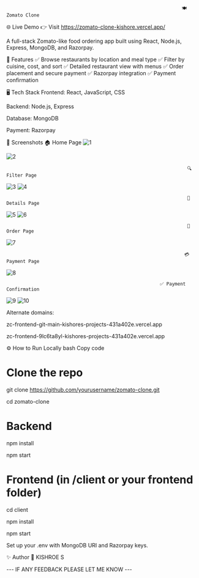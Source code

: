                                                                     🍽️ Zomato Clone
🌐 Live Demo
            👉 Visit https://zomato-clone-kishore.vercel.app/

A full-stack Zomato-like food ordering app built using React, Node.js, Express, MongoDB, and Razorpay.

🚀 Features
✅ Browse restaurants by location and meal type
✅ Filter by cuisine, cost, and sort
✅ Detailed restaurant view with menus
✅ Order placement and secure payment
✅ Razorpay integration
✅ Payment confirmation

🖥️ Tech Stack
Frontend: React, JavaScript, CSS

Backend: Node.js, Express

Database: MongoDB

Payment: Razorpay

📸 Screenshots
                                                                        🏠 Home Page 
![1](https://github.com/user-attachments/assets/4411b42f-e8e2-4e07-b5c0-5ef5da4b6770)

![2](https://github.com/user-attachments/assets/61c1ee51-1fc8-49e1-9e3f-197c9ce03b7c)

                                                                      🔍 Filter Page
![3](https://github.com/user-attachments/assets/7156ebff-6803-498c-89f7-81aed80b8c54)
![4](https://github.com/user-attachments/assets/e7b16c4e-ecc5-4557-8bd1-3a9ca353f2e3)

                                                                      🍴 Details Page
![5](https://github.com/user-attachments/assets/ec2bbe35-8c3c-490c-81f9-a0ba5c4ee924)
![6](https://github.com/user-attachments/assets/9cae3bd9-271d-4579-8018-ce345ebf226b)

                                                                      🛒 Order Page
![7](https://github.com/user-attachments/assets/188c8ac5-77a2-408e-af65-b25ed05fcf14)

                                                                     💳 Payment Page
![8](https://github.com/user-attachments/assets/b022f653-31f1-4d3c-bdb3-37da880c3a37)

                                                            ✅ Payment Confirmation
![9](https://github.com/user-attachments/assets/72c3bbfb-fe15-4b10-8089-3a17a6627d63)
![10](https://github.com/user-attachments/assets/83bde7f4-cdae-4833-9031-5671e978d0f9)



Alternate domains:

zc-frontend-git-main-kishores-projects-431a402e.vercel.app

zc-frontend-9lc6ta8yl-kishores-projects-431a402e.vercel.app

⚙️ How to Run Locally
bash
Copy code
# Clone the repo
git clone https://github.com/yourusername/zomato-clone.git

cd zomato-clone

# Backend
npm install

npm start

# Frontend (in /client or your frontend folder)
cd client

npm install

npm start

Set up your .env with MongoDB URI and Razorpay keys.

✨ Author
          👤 KISHROE S

--- IF ANY FEEDBACK PLEASE LET ME KNOW  ---
